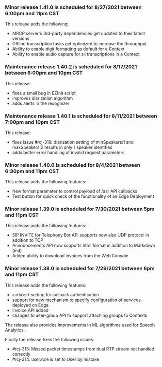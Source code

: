 ### Minor release 1.41.0 is scheduled for 8/27/2021 between 6:00pm and 11pm CST

This release adds the following:
* MRCP server's 3rd-party dependencies get updated to their latest versions
* Offline transcription tasks get optimized to increase the throughput
* Ability to enable digit formatting as default for a Context
* Ability to enable audio capture for all transcriptions in a Context 

### Maintenance release 1.40.2 is scheduled for 8/17/2021 between 6:00pm and 10pm CST

This release:
* fixes a small bug in EZInit script
* improves diarization algorithm
* adds alerts in the recognizer 

### Maintenance release 1.40.1 is scheduled for 8/11/2021 between 7:00pm and 10pm CST

This release:
* fixes issue #rcj-319: diarization setting of minSpeakers:1 and maxSpeakers:2 results in only 1 speaker identified
* adds better error handling of invalid request parameters

### Minor release 1.40.0 is scheduled for 8/4/2021 between 6:30pm and 11pm CST

This release adds the following features:
* New format parameter to control payload of /asr API callbacks 
* Test button for quick check of the functionality of an Edge Deployment

### Minor release 1.39.0 is scheduled for 7/30/2021 between 5pm and 11pm CST

This release adds the following features:
* SIP INVITE for Telephony Bot API supports now also UDP protocol in addition to TCP
* Announcements API now supports html format in addition to Markdown (md)
* Added ability to download invoices from the Web Console

### Minor release 1.38.0 is scheduled for 7/29/2021 between 6pm and 11pm CST

This release adds the following features:
* `authConf` setting for callback authentication
* support for new mechanism to specify configuration of services deployed on Edge
* invoice API added
* changes to user-group API to support attaching groups to Contexts

The release also provides improvements in ML algorithms used for Speech Analytics.

Finally the release fixes the following issues:
* #rcj-315: Missed packet timestamps from dual RTP stream not handled correctly
* #rcj-314: user.role is set to User by mistake














 




































 





